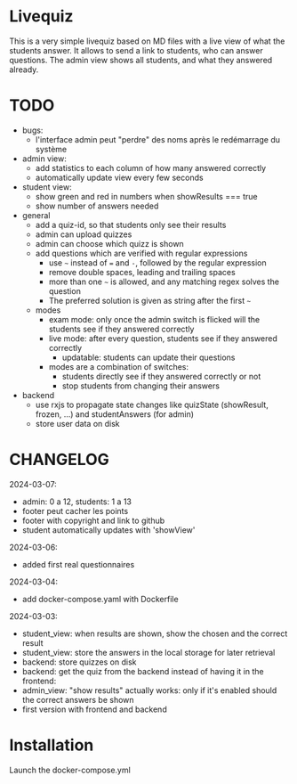 # Livequiz

This is a very simple livequiz based on MD files with a live view of what the students answer.
It allows to send a link to students, who can answer questions.
The admin view shows all students, and what they answered already.

# TODO

- bugs:
  - l'interface admin peut "perdre" des noms après le redémarrage du système
- admin view:
  - add statistics to each column of how many answered correctly
  - automatically update view every few seconds
- student view:
  - show green and red in numbers when showResults === true
  - show number of answers needed
- general
  - add a quiz-id, so that students only see their results
  - admin can upload quizzes
  - admin can choose which quizz is shown
  - add questions which are verified with regular expressions
    - use `~` instead of `=` and `-`, followed by the regular expression
    - remove double spaces, leading and trailing spaces
    - more than one `~` is allowed, and any matching regex solves the question
    - The preferred solution is given as string after the first `~`
  - modes
    - exam mode: only once the admin switch is flicked will the students see if they answered correctly
    - live mode: after every question, students see if they answered correctly
      - updatable: students can update their questions
    - modes are a combination of switches:
      - students directly see if they answered correctly or not
      - stop students from changing their answers
- backend
  - use rxjs to propagate state changes like quizState (showResult, frozen, ...) and studentAnswers (for admin)
  - store user data on disk

# CHANGELOG

2024-03-07:
- admin: 0 a 12, students: 1 a 13
- footer peut cacher les points
- footer with copyright and link to github
- student automatically updates with 'showView'

2024-03-06:
- added first real questionnaires

2024-03-04:
- add docker-compose.yaml with Dockerfile

2024-03-03:
- student_view: when results are shown, show the chosen and the correct result
- student_view: store the answers in the local storage for later retrieval
- backend: store quizzes on disk
- backend: get the quiz from the backend instead of having it in the frontend:
- admin_view: "show results" actually works: only if it's enabled should the correct answers be shown
- first version with frontend and backend

# Installation

Launch the docker-compose.yml